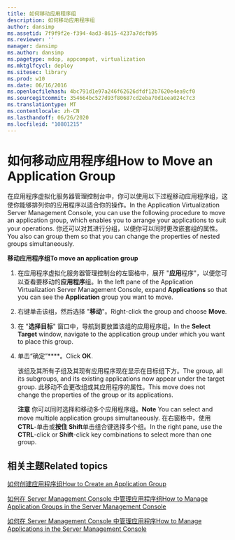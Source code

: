 ```yaml
---
title: 如何移动应用程序组
description: 如何移动应用程序组
author: dansimp
ms.assetid: 7f9f9f2e-f394-4ad3-8615-4237a7dcfb95
ms.reviewer: ''
manager: dansimp
ms.author: dansimp
ms.pagetype: mdop, appcompat, virtualization
ms.mktglfcycl: deploy
ms.sitesec: library
ms.prod: w10
ms.date: 06/16/2016
ms.openlocfilehash: 4bc791d1e97a246f62626dfdf12b7620e4ea9cf0
ms.sourcegitcommit: 354664bc527d93f80687cd2eba70d1eea024c7c3
ms.translationtype: MT
ms.contentlocale: zh-CN
ms.lasthandoff: 06/26/2020
ms.locfileid: "10801215"
---
```

# <span data-ttu-id="dab66-103">如何移动应用程序组</span><span class="sxs-lookup"><span data-stu-id="dab66-103">How to Move an Application Group</span></span>


<span data-ttu-id="dab66-104">在应用程序虚拟化服务器管理控制台中，你可以使用以下过程移动应用程序组，这使你能够排列你的应用程序以适合你的操作。</span><span class="sxs-lookup"><span data-stu-id="dab66-104">In the Application Virtualization Server Management Console, you can use the following procedure to move an application group, which enables you to arrange your applications to suit your operations.</span></span> <span data-ttu-id="dab66-105">你还可以对其进行分组，以便你可以同时更改嵌套组的属性。</span><span class="sxs-lookup"><span data-stu-id="dab66-105">You also can group them so that you can change the properties of nested groups simultaneously.</span></span>

**<span data-ttu-id="dab66-106">移动应用程序组</span><span class="sxs-lookup"><span data-stu-id="dab66-106">To move an application group</span></span>**

1.  <span data-ttu-id="dab66-107">在应用程序虚拟化服务器管理控制台的左窗格中，展开 "**应用**程序"，以便您可以查看要移动的**应用程序**组。</span><span class="sxs-lookup"><span data-stu-id="dab66-107">In the left pane of the Application Virtualization Server Management Console, expand **Applications** so that you can see the **Application** group you want to move.</span></span>

2.  <span data-ttu-id="dab66-108">右键单击该组，然后选择 "**移动**"。</span><span class="sxs-lookup"><span data-stu-id="dab66-108">Right-click the group and choose **Move**.</span></span>

3.  <span data-ttu-id="dab66-109">在 "**选择目标**" 窗口中，导航到要放置该组的应用程序组。</span><span class="sxs-lookup"><span data-stu-id="dab66-109">In the **Select Target** window, navigate to the application group under which you want to place this group.</span></span>

4.  <span data-ttu-id="dab66-110">单击“确定”\*\*\*\*。</span><span class="sxs-lookup"><span data-stu-id="dab66-110">Click **OK**.</span></span>

    <span data-ttu-id="dab66-111">该组及其所有子组及其现有应用程序现在显示在目标组下方。</span><span class="sxs-lookup"><span data-stu-id="dab66-111">The group, all its subgroups, and its existing applications now appear under the target group.</span></span> <span data-ttu-id="dab66-112">此移动不会更改组或其应用程序的属性。</span><span class="sxs-lookup"><span data-stu-id="dab66-112">This move does not change the properties of the group or its applications.</span></span>

    <span data-ttu-id="dab66-113">**注意** 你可以同时选择和移动多个应用程序组。</span><span class="sxs-lookup"><span data-stu-id="dab66-113">**Note** You can select and move multiple application groups simultaneously.</span></span> <span data-ttu-id="dab66-114">在右窗格中，使用**CTRL**-单击或**按住 Shift**单击组合键选择多个组。</span><span class="sxs-lookup"><span data-stu-id="dab66-114">In the right pane, use the **CTRL**-click or **Shift**-click key combinations to select more than one group.</span></span>

     

## <span data-ttu-id="dab66-115">相关主题</span><span class="sxs-lookup"><span data-stu-id="dab66-115">Related topics</span></span>


[<span data-ttu-id="dab66-116">如何创建应用程序组</span><span class="sxs-lookup"><span data-stu-id="dab66-116">How to Create an Application Group</span></span>](how-to-create-an-application-group.md)

[<span data-ttu-id="dab66-117">如何在 Server Management Console 中管理应用程序组</span><span class="sxs-lookup"><span data-stu-id="dab66-117">How to Manage Application Groups in the Server Management Console</span></span>](how-to-manage-application-groups-in-the-server-management-console.md)

[<span data-ttu-id="dab66-118">如何在 Server Management Console 中管理应用程序</span><span class="sxs-lookup"><span data-stu-id="dab66-118">How to Manage Applications in the Server Management Console</span></span>](how-to-manage-applications-in-the-server-management-console.md)

 

 





